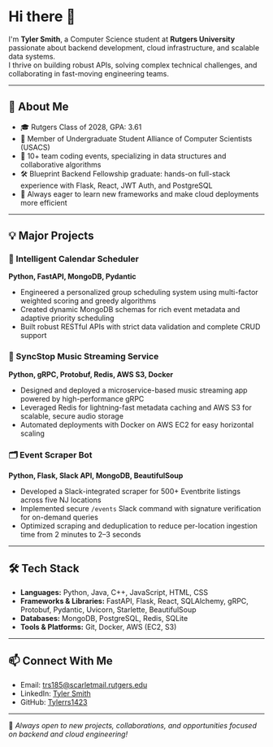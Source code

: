 # Hi there 👋

I'm **Tyler Smith**, a Computer Science student at **Rutgers University** passionate about backend development, cloud infrastructure, and scalable data systems.  
I thrive on building robust APIs, solving complex technical challenges, and collaborating in fast-moving engineering teams.

---

## 🌟 About Me

- 🎓 Rutgers Class of 2028, GPA: 3.61
- 🏅 Member of Undergraduate Student Alliance of Computer Scientists (USACS)
- 🤝 10+ team coding events, specializing in data structures and collaborative algorithms
- 🛠️ Blueprint Backend Fellowship graduate: hands-on full-stack experience with Flask, React, JWT Auth, and PostgreSQL
- 🚀 Always eager to learn new frameworks and make cloud deployments more efficient

---

## 💡 Major Projects

### 📅 Intelligent Calendar Scheduler  
**Python, FastAPI, MongoDB, Pydantic**
- Engineered a personalized group scheduling system using multi-factor weighted scoring and greedy algorithms
- Created dynamic MongoDB schemas for rich event metadata and adaptive priority scheduling
- Built robust RESTful APIs with strict data validation and complete CRUD support

### 🎵 SyncStop Music Streaming Service  
**Python, gRPC, Protobuf, Redis, AWS S3, Docker**
- Designed and deployed a microservice-based music streaming app powered by high-performance gRPC
- Leveraged Redis for lightning-fast metadata caching and AWS S3 for scalable, secure audio storage
- Automated deployments with Docker on AWS EC2 for easy horizontal scaling

### 🗂️ Event Scraper Bot  
**Python, Flask, Slack API, MongoDB, BeautifulSoup**
- Developed a Slack-integrated scraper for 500+ Eventbrite listings across five NJ locations
- Implemented secure `/events` Slack command with signature verification for on-demand queries
- Optimized scraping and deduplication to reduce per-location ingestion time from 2 minutes to 2–3 seconds

---

## 🛠️ Tech Stack

- **Languages:** Python, Java, C++, JavaScript, HTML, CSS
- **Frameworks & Libraries:** FastAPI, Flask, React, SQLAlchemy, gRPC, Protobuf, Pydantic, Uvicorn, Starlette, BeautifulSoup
- **Databases:** MongoDB, PostgreSQL, Redis, SQLite
- **Tools & Platforms:** Git, Docker, AWS (EC2, S3)

---

## 📫 Connect With Me

- Email: [trs185@scarletmail.rutgers.edu](mailto:trs185@scarletmail.rutgers.edu)
- LinkedIn: [Tyler Smith](https://linkedin.com/in/tyler-smith-491865339)
- GitHub: [Tylerrs1423](https://github.com/Tylerrs1423)

---

🌱 *Always open to new projects, collaborations, and opportunities focused on backend and cloud engineering!*
